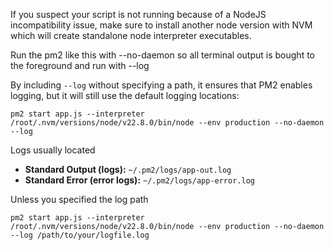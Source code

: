 If you suspect your script is not running because of a NodeJS incompatibility issue, make sure to install another node version with NVM which will create standalone node interpreter executables.

Run the pm2 like this with --no-daemon so all terminal output is bought to the foreground and run with --log

By including `--log` without specifying a path, it ensures that PM2 enables logging, but it will still use the default logging locations:

```
pm2 start app.js --interpreter /root/.nvm/versions/node/v22.8.0/bin/node --env production --no-daemon --log
```

Logs usually located
- **Standard Output (logs):** `~/.pm2/logs/app-out.log`
- **Standard Error (error logs):** `~/.pm2/logs/app-error.log`

Unless you specified the log path 

```
pm2 start app.js --interpreter /root/.nvm/versions/node/v22.8.0/bin/node --env production --no-daemon --log /path/to/your/logfile.log
```